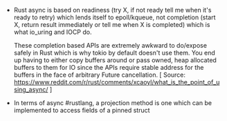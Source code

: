 - Rust async is based on readiness (try X, if not ready tell me when it's ready to retry) which lends itself to epoll/kqueue, not completion (start X, return result immediately or tell me when X is completed) which is what io_uring and IOCP do.

	These completion based APIs are extremely awkward to do/expose safely in Rust which is why tokio by default doesn't use them. You end up having to either copy buffers around or pass owned, heap allocated buffers to them for IO since the APIs require stable address for the buffers in the face of arbitrary Future cancellation. [ Source: https://www.reddit.com/r/rust/comments/xcaoyl/what_is_the_point_of_using_async/ ]
	
- In terms of async #rustlang, a projection method is one which can be implemented to access fields of a pinned struct